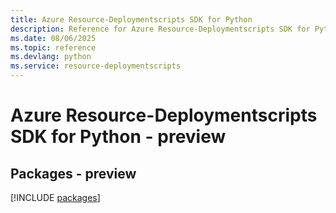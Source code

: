 ```yaml
---
title: Azure Resource-Deploymentscripts SDK for Python
description: Reference for Azure Resource-Deploymentscripts SDK for Python
ms.date: 08/06/2025
ms.topic: reference
ms.devlang: python
ms.service: resource-deploymentscripts
---
```

# Azure Resource-Deploymentscripts SDK for Python - preview
## Packages - preview
[!INCLUDE [packages](resource-deploymentscripts-index.md)]